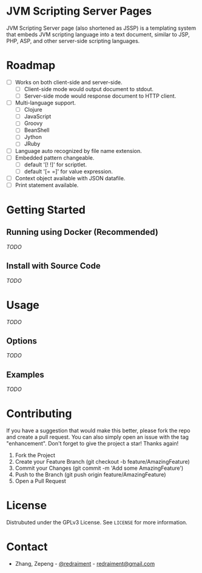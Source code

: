 # JVM Scripting Server Pages

JVM Scripting Server page (also shortened as JSSP) is a templating system that embeds JVM scripting language into a text document, similar to JSP, PHP, ASP, and other server-side scripting languages.

# Roadmap

* [ ] Works on both client-side and server-side.
  * [ ] Client-side mode would output document to stdout.
  * [ ] Server-side mode would response document to HTTP client.
* [ ] Multi-language support.
  * [ ] Clojure
  * [ ] JavaScript
  * [ ] Groovy
  * [ ] BeanShell
  * [ ] Jython
  * [ ] JRuby
* [ ] Language auto recognized by file name extension.
* [ ] Embedded pattern changeable.
  * [ ] default '[! !]' for scriptlet.
  * [ ] default '[= =]' for value expression.
* [ ] Context object available with JSON datafile.
* [ ] Print statement available.

# Getting Started

## Running using Docker (Recommended)

_TODO_

## Install with Source Code

_TODO_

# Usage

_TODO_

## Options

_TODO_

## Examples

_TODO_

# Contributing

If you have a suggestion that would make this better, please fork the repo and create a pull request. You can also simply open an issue with the tag "enhancement". Don't forget to give the project a star! Thanks again!

1. Fork the Project
1. Create your Feature Branch (git checkout -b feature/AmazingFeature)
1. Commit your Changes (git commit -m 'Add some AmazingFeature')
1. Push to the Branch (git push origin feature/AmazingFeature)
1. Open a Pull Request

# License

Distrubuted under the GPLv3 License. See `LICENSE` for more information.

# Contact

* Zhang, Zepeng - [@redraiment](https://twitter.com/redraiment) - [redraiment@gmail.com](mailto:redraiment@gmail.com)
